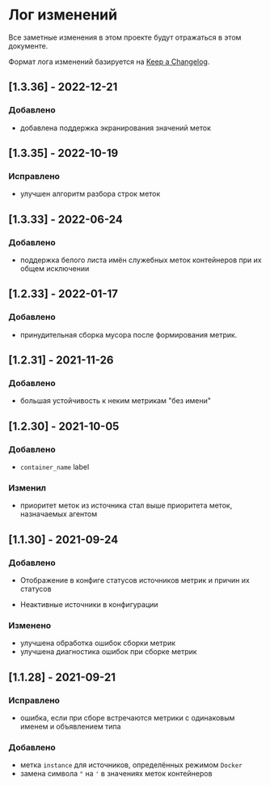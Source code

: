 # Лог изменений

Все заметные изменения в этом проекте будут отражаться в этом документе.

Формат лога изменений базируется на [Keep a Changelog](https://keepachangelog.com/en/1.0.0/).

## [1.3.36] - 2022-12-21

### Добавлено

* добавлена поддержка экранирования значений меток

## [1.3.35] - 2022-10-19

### Исправлено

* улучшен алгоритм разбора строк меток

## [1.3.33] - 2022-06-24

### Добавлено

* поддержка белого листа имён служебных меток контейнеров при их общем исключении 

## [1.2.33] - 2022-01-17 

### Добавлено

* принудительная сборка мусора после формирования метрик.

## [1.2.31] - 2021-11-26

### Добавлено

* большая устойчивость к неким метрикам "без имени"

## [1.2.30] - 2021-10-05

### Добавлено

* `container_name` label

### Изменил 

* приоритет меток из источника стал выше приоритета меток, назначаемых агентом

## [1.1.30] - 2021-09-24

### Добавлено

* Отображение в конфиге статусов источников метрик и причин их статусов

* Неактивные источники в конфигурации

### Изменено

*  улучшена обработка ошибок сборки метрик
* улучшена диагностика ошибок при сборке метрик

## [1.1.28] - 2021-09-21

### Исправлено

* ошибка, если при сборе встречаются метрики с одинаковым именем и объявлением типа

### Добавлено

* метка `instance` для источников, определённых режимом `Docker`
* замена символа `"` на `'` в значениях меток контейнеров
